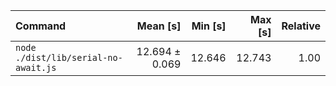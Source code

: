 | Command | Mean [s] | Min [s] | Max [s] | Relative |
|:---|---:|---:|---:|---:|
| `node ./dist/lib/serial-no-await.js` | 12.694 ± 0.069 | 12.646 | 12.743 | 1.00 |
